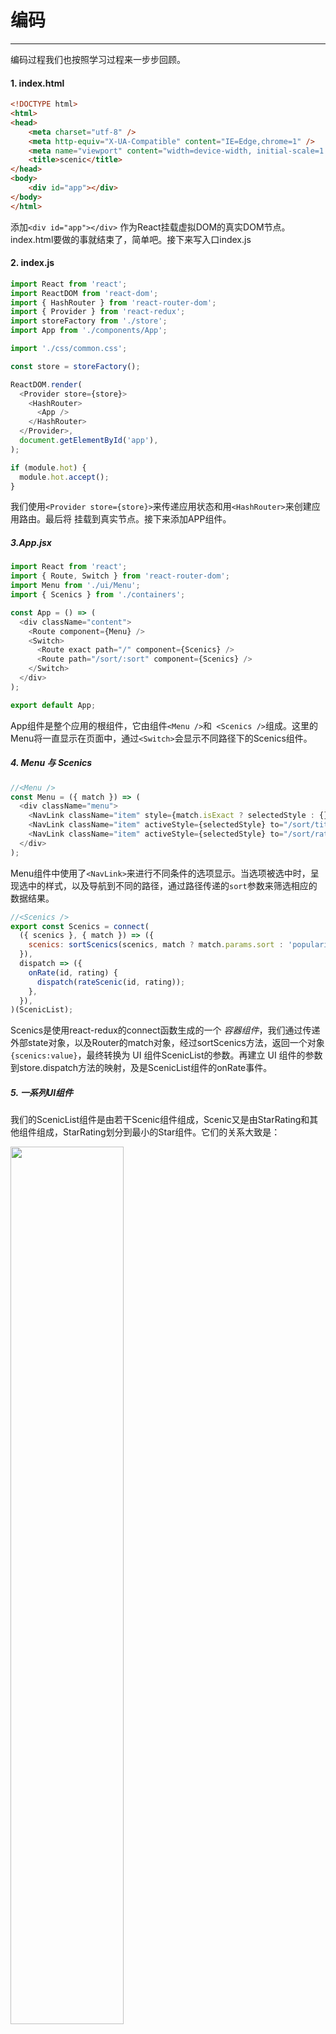 # 编码
------

编码过程我们也按照学习过程来一步步回顾。

#### 1. index.html

```html
<!DOCTYPE html>
<html>
<head>
    <meta charset="utf-8" />
    <meta http-equiv="X-UA-Compatible" content="IE=Edge,chrome=1" />
    <meta name="viewport" content="width=device-width, initial-scale=1.0 user-scalable=no" media="screen" />
    <title>scenic</title>
</head>
<body>
    <div id="app"></div>
</body>
</html>
```

添加`<div id="app"></div>` 作为React挂载虚拟DOM的真实DOM节点。index.html要做的事就结束了，简单吧。接下来写入口index.js

#### 2. index.js

```javascript
import React from 'react';
import ReactDOM from 'react-dom';
import { HashRouter } from 'react-router-dom';
import { Provider } from 'react-redux';
import storeFactory from './store';
import App from './components/App';

import './css/common.css';

const store = storeFactory();

ReactDOM.render(
  <Provider store={store}>
    <HashRouter>
      <App />
    </HashRouter>
  </Provider>,
  document.getElementById('app'),
);

if (module.hot) {
  module.hot.accept();
}

```

我们使用`<Provider store={store}>`来传递应用状态和用`<HashRouter>`来创建应用路由。最后将<App /> 挂载到真实节点。接下来添加APP组件。

##### 3.App.jsx

```javascript
import React from 'react';
import { Route, Switch } from 'react-router-dom';
import Menu from './ui/Menu';
import { Scenics } from './containers';

const App = () => (
  <div className="content">
    <Route component={Menu} />
    <Switch>
      <Route exact path="/" component={Scenics} />
      <Route path="/sort/:sort" component={Scenics} />
    </Switch>
  </div>
);

export default App;
```

App组件是整个应用的根组件，它由组件`<Menu />`和` <Scenics />`组成。这里的Menu将一直显示在页面中，通过`<Switch>`会显示不同路径下的Scenics组件。

##### 4. Menu 与 Scenics

```javascript
//<Menu />
const Menu = ({ match }) => (
  <div className="menu">
    <NavLink className="item" style={match.isExact ? selectedStyle : {}} to="/">热门</NavLink>
    <NavLink className="item" activeStyle={selectedStyle} to="/sort/title">名字</NavLink>
    <NavLink className="item" activeStyle={selectedStyle} to="/sort/rating">星数</NavLink>
  </div>
);
```
Menu组件中使用了`<NavLink>`来进行不同条件的选项显示。当选项被选中时，呈现选中的样式，以及导航到不同的路径，通过路径传递的`sort`参数来筛选相应的数据结果。

```javascript
//<Scenics />
export const Scenics = connect(
  ({ scenics }, { match }) => ({
    scenics: sortScenics(scenics, match ? match.params.sort : 'popularize'),
  }),
  dispatch => ({
    onRate(id, rating) {
      dispatch(rateScenic(id, rating));
    },
  }),
)(ScenicList);
```
Scenics是使用react-redux的connect函数生成的一个 *容器组件*，我们通过传递外部state对象，以及Router的match对象，经过sortScenics方法，返回一个对象`{scenics:value}`，最终转换为 UI 组件ScenicList的参数。再建立 UI 组件的参数到store.dispatch方法的映射，及是ScenicList组件的onRate事件。

##### 5. 一系列UI组件

我们的ScenicList组件是由若干Scenic组件组成，Scenic又是由StarRating和其他组件组成，StarRating划分到最小的Star组件。它们的关系大致是：

<img src="../images/p2_20.png" width="60%" height="auto" />

###### 5.1 Star

```javascript
//<Star />
const Star = ({ selected = false, onClick = f => f }) => (
  <div
    className={(selected) ? 'star selected' : 'star'}
    onClick={onClick}
    role="button"
    tabIndex="0"
  />
);
```
Star是星星组件，通过传递给他的参数，我们显示它是选中/未选中状态。以及点击事件。role与tabIndex属性是Airbnb的ESLint规范中强调的一些做法，具体可以查看[相关规则](https://github.com/evcohen/eslint-plugin-jsx-a11y/blob/master/docs/rules/no-static-element-interactions.md)。

###### 5.2 StarRating

```javascript
//<StarRating />
const StarRating = ({ starsSelected = 0, totalStars = 5, onRate = f => f }) => (
  <div className="star-rating">
    {[...Array(totalStars)].map((n, i) => (
      <Star
        key={window.parseInt(i.toString())} //用index当中key被认为是“反模式”，此处星星组件只是纯展示，不会有排序/增加等情况，所以可用。
        selected={i < starsSelected}
        onClick={() => onRate(i + 1)}
      />
    ))}
    <p>你给它{starsSelected}星，满分{totalStars}星</p>
  </div>
);
```

StarRating组件有3个参数，starsSelected选中的数量，totalStars总共的个数，以及onRate方法，通过总星星个数来渲染Star，并根据starsSelected来设置当前星星是否被选中。以及注册每个星星的onClick事件。

###### 5.3 Scenic

```javascript
//<Scenic />
class Scenic extends Component {
  render() {
    const {
      id, title, tag, popularize, background, address, rating, onRate,
    } = this.props;
    return (
      <div className="scenic" data-id={id}>
        <img alt="" className="bg" src={background || BgDefault} />
        <p className="title">{title}</p>
        <div className="starbox">
          <StarRating starsSelected={rating} onRate={onRate} />
        </div>
        <p className="popularize">{popularize}</p>
        <p className="tag">{tag}</p>
        <p className="address">{address}</p>
      </div>
    );
  }
}
```

###### 5.4 ScenicList

```javascript
const ScenicList = ({ scenics = [], onRate = f => f }) => (
  <div className="scenic-list">
    {(scenics.length === 0) ? <p className="no-tip">景区：0</p>
      : scenics.map(s => (
        <Scenic
          key={s.id}//利用景区的id值作为唯一的key，在后续重新排序时react根据key来确定是否是同一组件
          {...s}
          onRate={rating => onRate(s.id, rating)}
        />
      ))}
  </div>
);
```

##### 6. 状态与数据

使用redux来管理应用数据流，我们需要做下面几件事：

* 创建store
* 添加中间件
* 创建Reducers/创建Actions
* 利用`react-redux`传递Store和创建容器组件(containers)

###### 6.1 数据结构

我们首先创建一个initialState.json用于存放应用初始状态：

```json
{
  "scenics": [
    {
      "id": "",
      "title": "",
      "tag": "",
      "address":"",
      "popularize": 0,
      "background": "",
      "rating":0
    }
  ],
  "fetching":"none"
}
```

可以看出我们的状态树由`scenics`和`fetching`组成，`scenics`存储景区数据，是个array。`fetching`表示当前数据状态，“none”表示未请求。

###### 6.2 创建store

```javascript
import { createStore, combineReducers, applyMiddleware } from 'redux';
import thunk from 'redux-thunk';
import { scenics, fetching } from './reducers';
import stateData from '../../data/initialState';

const logger = store => next => action => {
  console.groupCollapsed('dispatching', action.type);
  console.log('prev state', store.getState());
  console.log('action', action);
  const result = next(action);
  console.log('next state', store.getState());
  console.groupEnd();
  return result;
};

const saver = store => next => action => {
  const result = next(action);
  localStorage['redux-store'] = JSON.stringify(store.getState());
  return result;
};

const storeFactory = (initialState = stateData) => {
  const local = localStorage['redux-store'];
  return applyMiddleware(thunk, logger, saver)(createStore)(
    combineReducers({ scenics, fetching }), local ? JSON.parse(local) : initialState
  );
};

export default storeFactory;
```

storeFactory返回了store，并添加了三个中间件thunk, logger, saver功能，thunk来自`redux-thunk` 让应用可以创建异步ActionCreator，即返回的结果是一个函数，而不是对象，这个函数的表现形式如下：

```javascript
export const fetchScenicData = () => (dispatch, getState) => {...}
```
可以在这里进行一些异步操作，例如数据请求等。

logger中间件是自定义的，用于在控制台打印一些日志信息。

saver中间件是把应用State树通过localStorage方式保存在本地。

中间件通过`applyMiddleware()`方法添加进store。

工厂方法采用`const store = applyMiddleware()(createStore)(reducer, preloadedState)` 方式创建。

`combineReducers({ scenics, fetching })`将多个reducer合并为单个reducer。

`local ? JSON.parse(local) : initialState` 判断本地是否存在数据，若不存在就使用`initialState = stateData`即是initialState.json导入的初始化数据。

###### 6.3 数据处理

Reducers是State树对应的各部分数据的具体处理方案，通过reducer来处理不同的action，reducer是纯函数，接收state与action，返回新的state。

`const scenics = (state = [], action = {type: null}) => { return []}`

类似上面的scenics函数，我们处理了scenics的某些action，使之生成新的scenics list。

参数之一的action是具体的更新描述，为了简化分发action的工作，我们使用Action生成器来创建Action。Action生成器 传入一些必要的参数，返回一个新的Action对象。类似下面的表示：

`export const rateScenic = (id, rating) => ({
  type: Constants.RATE_SCENIC,
  id,
  rating,
});`

上面的rateScenic是同步的，传入后立马返回结果，下面将介绍异步情况。

###### 6.4 数据请求

状态管理就是数据管理，回忆一下之前是怎样向服务器请求数据的？[std7](../../std/std7/menu)中我们使用了`fetch()`函数在组件的生命周期函数：`componentDidMount()`中，向服务器请求数据并在返回后修改了程序的State。那在redux中应该如何做呢？

我们知道redux中通过store.dispatch(Action)来分发Action，以达到更新State的目的，而Action Creator（动作生成器）是用来生成Action的方法，在ActionCreator中，我们封装了生成Action的细节，它包含了成功创建一个Action的所有逻辑，在这里应该存放所有和后端API交互逻辑相关的内容，所以我们可以在此执行“异步操作”（数据请求等）。

```javascript
export const fetchScenicData = () => (dispatch, getState) => {
  dispatch({
    type: Constants.FETCH_SCENIC,
    msg: 'pending',
  });

  fetch('http://test.com/api/v1/scenicservice/scenics')
    .then(response => response.json())
    .then((data) => {
      if (data.status) {
        const res = data.result.list.map(v => ({
          id: v._id,
          title: v.name,
          tag: v.tag,
          address: v.address,
          popularize: v.popularize,
          background: v.newcover ? v.newcover.url : '',
          rating: 0,
        }));
        dispatch({
          type: Constants.FETCH_SCENIC,
          msg: 'finish',
        });
        const action = initListAction(res);
        dispatch(action);
      }
    });
};
```
fetchScenicData返回的不是具体的Action，而是一个函数，它的第一个参数是dispatch，我们在向服务器拉取数据之前利用dispatch分发一个Action，将应用的state树中的`fetching`更新为`pending`。然后利用Fetch API 请求后台数据。完成请求时在根据结果更新`fetching`，成功：finish，错误：error。然后处理完数据格式后，分发Constants.INIT_LIST_ACTION来更新scenics数据。

###### 6.5 传递Store和创建容器组件

```javascript
const store = storeFactory();
ReactDOM.render(
  <Provider store={store}>
    <HashRouter>
      <App />
    </HashRouter>
  </Provider>,
  document.getElementById('app'),
);
```
```javascript
const mapStateToProps =({scenics},{match}) => {
  return { 
    scenics: sortScenics(scenics, match.params.sort)
  };
};

const mapDispatchToProps = dispatch => {
  return { 
    onRate(id, rating){
      dispatch(rateScenic(id, rating));
    },
    onFetch(){
      dispatch(fetchScenicData());
    }
  };
}
export const Scenics = connect(
 mapStateToProps,
 mapDispatchToProps
)(ScenicList);
```
`react-redux`提供来connect()函数来链接UI组件与外部state，生成一个容器组件。mapStateToProps即是将state映射到组件的props，mapDispatchToProps用来将事件操作映射到组件props。

我们修改ScenicList，

```javascript
class ScenicList extends Component {
  componentDidMount() {//在此请求scenics数据
    const { onFetch = f => f } = this.props;
    onFetch();
    console.log('loading data...');
  }

  render() {
    const { scenics = [], onRate = f => f } = this.props;
    return (
      <div className="scenic-list">//根据scenics属性来渲染Scenic
        {(scenics.length === 0) ? <p className="no-tip">景区：0</p>
          : scenics.map(s => (
            <Scenic
              key={s.id}
              {...s}
              onRate={rating => onRate(s.id, rating)}
            />
          ))}
      </div>
    );
  }
}
```

[回顾/小结](./part4.md)



